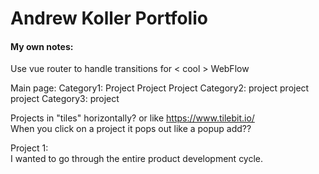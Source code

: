 # Andrew Koller Portfolio



























#### My own notes:
Use vue router to handle transitions for < cool > WebFlow 

Main page:
    Category1:
        Project
        Project
        Project
    Category2:
        project
        project
        project
    Category3:
        project

Projects in "tiles" horizontally? or like https://www.tilebit.io/   
When you click on a project it pops out like a popup add??

Project 1:  
I wanted to go through the entire product development cycle.